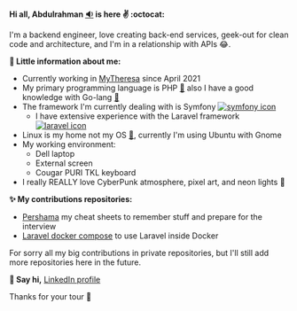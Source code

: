 **Hi all, Abdulrahman [:sound:](https://www.pronouncenames.com/search?name=abdulrahman) is here :v: :octocat:**

I'm a backend engineer, love creating back-end services, geek-out for clean code and architecture, and I'm in a relationship with APIs :joy:.

**:movie_camera: Little information about me:**
* Currently working in [MyTheresa](https://github.com/mytheresa) since April 2021
* My primary programming language is PHP [:elephant:](https://www.php.net/) also I have a good knowledge with Go-lang [:otter:](https://golang.org/)
* The framework I'm currently dealing with is Symfony [![symfony icon](https://symfony.com/favicons/favicon-16x16.png)](https://symfony.com/)  
   * I have extensive experience with the Laravel framework [![laravel icon](https://laravel.com/img/favicon/favicon-16x16.png)](https://laravel.com/)
* Linux is my home not my OS [:penguin:](https://ubuntu.com/), currently I'm using Ubuntu with Gnome
* My working environment:
    * Dell laptop
    * External screen
    * Cougar PURI TKL keyboard
* I really REALLY love CyberPunk atmosphere, pixel art, and neon lights :city_sunset:

**:sparkles: My contributions repositories:**
* [Pershama](https://github.com/abdulrahman19/Pershama) my cheat sheets to remember stuff and prepare for the interview
* [Laravel docker compose](https://github.com/abdulrahman19/Laravel-docker-compose) to use Laravel inside Docker

For sorry all my big contributions in private repositories, but I'll still add more repositories here in the future.

**:incoming_envelope: Say hi,** [LinkedIn profile](https://www.linkedin.com/in/abdulrahmanasaad/)

Thanks for your tour :wave:
